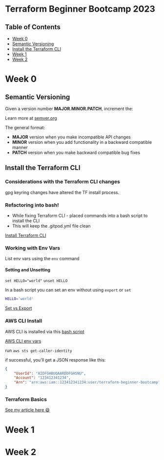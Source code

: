 # Terraform Beginner Bootcamp 2023

## Table of Contents

- [Week 0](#week-0)
-  [Semantic Versioning](#semantic-versioning)
- [Install the Terraform CLI](#install-the-terraform-cli)
- [Week 1](#week-1)
- [Week 2](#week-2)


# Week 0
## Semantic Versioning

Given a version number **MAJOR.MINOR.PATCH**, increment the:

Learn more at [semver.org](https://semver.org/)

The general format:
- **MAJOR** version when you make incompatible API changes
- **MINOR** version when you add functionality in a backward compatible manner
- **PATCH** version when you make backward compatible bug fixes 

## Install the Terraform CLI

### Considerations with the Terraform CLI changes
gpg keyring changes have altered the TF install process. 

### Refactoring into bash! 
- While fixing Terraform CLI - placed commands into a bash script to install the CLI
- This will keep the .gitpod.yml file clean

[Install Terraform CLI](https://developer.hashicorp.com/terraform/tutorials/aws-get-started/install-cli)

### Working with Env Vars
List env vars using the `env` command

#### Setting and Unsetting
`set HELLO="world"`
`unset HELLO`

In a bash script you can set an env without using `export` or `set`
```sh
HELLO='world'
```

[Set vs Export](https://www.baeldung.com/linux/bash-set-and-export#:~:text=4.2.&text=This%20showcases%20that%20set%20doesn,within%20the%20current%20shell%20session.)

### AWS CLI Install

AWS CLI is installed via this [bash script](./bin/install_aws_cli.sh)

[AWS CLI env vars](https://docs.aws.amazon.com/cli/latest/userguide/cli-configure-envvars.html) 

run `aws sts get-caller-identity`

if successful, you'll get a JSON response like this:
```json
{
    "UserId": "AIDFGHBUQAARDDFGH5NU",
    "Account": "123412341234",
    "Arn": "arn:aws:iam::123412341234:user/terraform-beginner-bootcamp"
}
```

### Terraform Basics

[See my article here :smile:](https://www.freecodecamp.org/news/terraform-certified-associate-003-study-notes/) 

# Week 1


# Week 2